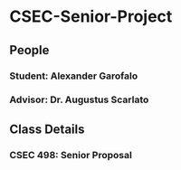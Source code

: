 # CSEC-Senior-Project

## People

### Student: Alexander Garofalo

### Advisor: Dr. Augustus Scarlato

## Class Details

### CSEC 498: Senior Proposal
